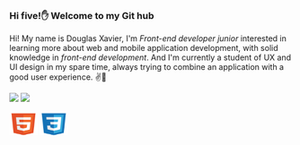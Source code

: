 ### Hi five!✋ Welcome to my Git hub

Hi! My name is Douglas Xavier, I'm <i>Front-end developer junior</i> interested in learning more about web and mobile application development, 
with solid knowledge in <i>front-end development</i>. And I'm currently a student of UX and UI design in my spare time, always trying to combine 
an application with a good user experience. ✌️🌾

<div>
 <img height="130em" src="https://github-readme-stats.vercel.app/api?username=twinxavier&show_icons=true&theme=midnight-purple&include_all_commits-true&count_private=true"/> 
 <img height="130em" src="https://github-readme-stats.vercel.app/api/top-langs/?username=twinxavier&layout=compact&langs_count=7&theme=midnight-purple"/>
</div>

<div style="display: inline_block"><br>
  <img align="center" alt="Douglas-HTML" height="40" width="50" src="https://raw.githubusercontent.com/devicons/devicon/master/icons/html5/html5-original.svg">
  <img align="center" alt="Douglas-CSS" height="40" width="50" src="https://raw.githubusercontent.com/devicons/devicon/master/icons/css3/css3-original.svg">
</div>


